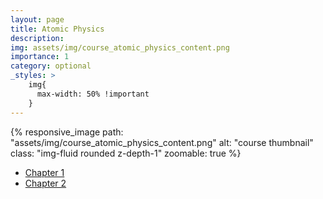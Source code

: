 ```yaml
---
layout: page
title: Atomic Physics
description:
img: assets/img/course_atomic_physics_content.png
importance: 1
category: optional
_styles: >
    img{
      max-width: 50% !important
    }
---
```


{% responsive_image path: "assets/img/course_atomic_physics_content.png" alt: "course thumbnail" class: "img-fluid rounded z-depth-1" zoomable: true %}

-   [Chapter 1](/assets/pdf/atomic_physics/chapter01.pdf)
-   [Chapter 2](/assets/pdf/atomic_physics/chapter02.pdf)
